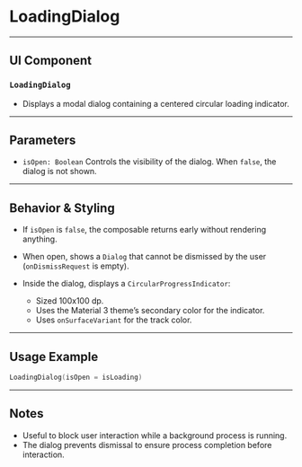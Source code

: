 # LoadingDialog

---

## UI Component

### `LoadingDialog`

* Displays a modal dialog containing a centered circular loading indicator.

---

## Parameters

* `isOpen: Boolean`
  Controls the visibility of the dialog. When `false`, the dialog is not shown.

---

## Behavior & Styling

* If `isOpen` is `false`, the composable returns early without rendering anything.
* When open, shows a `Dialog` that cannot be dismissed by the user (`onDismissRequest` is empty).
* Inside the dialog, displays a `CircularProgressIndicator`:

  * Sized 100x100 dp.
  * Uses the Material 3 theme’s secondary color for the indicator.
  * Uses `onSurfaceVariant` for the track color.

---

## Usage Example

```kotlin
LoadingDialog(isOpen = isLoading)
```

---

## Notes

* Useful to block user interaction while a background process is running.
* The dialog prevents dismissal to ensure process completion before interaction.
